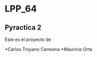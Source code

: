 LPP_64
======
Pyractica 2
-----------
Este es el proyecto de

*Carlos Troyano Carmona 
*Mauricio Orta



